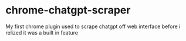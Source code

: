 # chrome-chatgpt-scraper
My first chrome plugin used to scrape chatgpt off web interface before i relized it was a built in feature
